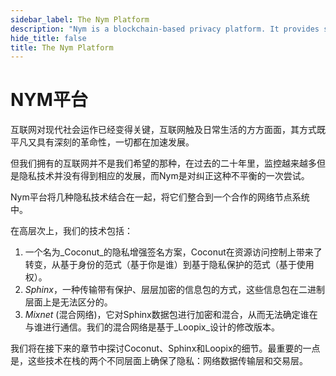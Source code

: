 ```yaml
---
sidebar_label: The Nym Platform
description: "Nym is a blockchain-based privacy platform. It provides strong network-level privacy against sophisticated end-to-end attackers, and anonymous access control using blinded, re-randomizable, decentralized credentials."
hide_title: false
title: The Nym Platform
---
```



# NYM平台

互联网对现代社会运作已经变得关键，互联网触及日常生活的方方面面，其方式既平凡又具有深刻的革命性，一切都在加速发展。

但我们拥有的互联网并不是我们希望的那种，在过去的二十年里，监控越来越多但是隐私技术并没有得到相应的发展，而Nym是对纠正这种不平衡的一次尝试。

Nym平台将几种隐私技术结合在一起，将它们整合到一个合作的网络节点系统中。

在高层次上，我们的技术包括：

1. 一个名为_Coconut_的隐私增强签名方案，Coconut在资源访问控制上带来了转变，从基于身份的范式（基于你是谁）到基于隐私保护的范式（基于使用权）。
2. _Sphinx_，一种传输带有保护、层层加密的信息包的方式，这些信息包在二进制层面上是无法区分的。
3. _Mixnet_ (混合网络)，它对Sphinx数据包进行加密和混合，从而无法确定谁在与谁进行通信。我们的混合网络是基于_Loopix_设计的修改版本。

我们将在接下来的章节中探讨Coconut、Sphinx和Loopix的细节。最重要的一点是，这些技术在栈的两个不同层面上确保了隐私：网络数据传输层和交易层。

